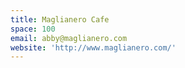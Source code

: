 ```yaml
---
title: Maglianero Cafe
space: 100
email: abby@maglianero.com
website: 'http://www.maglianero.com/'
---
```


